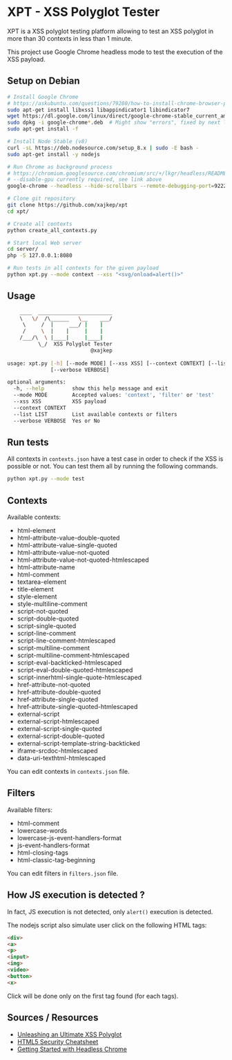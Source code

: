 
# XPT - XSS Polyglot Tester

XPT is a XSS polyglot testing platform allowing to test an XSS polyglot in more than 30 contexts in less than 1 minute.

This project use Google Chrome headless mode to test the execution of the XSS payload.

## Setup on Debian

~~~sh
# Install Google Chrome
# https://askubuntu.com/questions/79280/how-to-install-chrome-browser-properly-via-command-line
sudo apt-get install libxss1 libappindicator1 libindicator7
wget https://dl.google.com/linux/direct/google-chrome-stable_current_amd64.deb
sudo dpkg -i google-chrome*.deb  # Might show "errors", fixed by next line
sudo apt-get install -f

# Install Node Stable (v8)
curl -sL https://deb.nodesource.com/setup_8.x | sudo -E bash -
sudo apt-get install -y nodejs

# Run Chrome as background process
# https://chromium.googlesource.com/chromium/src/+/lkgr/headless/README.md
# --disable-gpu currently required, see link above
google-chrome --headless --hide-scrollbars --remote-debugging-port=9222 --disable-gpu &

# Clone git repository
git clone https://github.com/xajkep/xpt
cd xpt/

# Create all contexts
python create_all_contexts.py

# Start local Web server 
cd server/
php -S 127.0.0.1:8080

# Run tests in all contexts for the given payload
python xpt.py --mode context --xss "<svg/onload=alert()>"
~~~

## Usage

~~~sh
    ____  ________________________
    \   \/  /\______   \__    ___/
     \     /  |     ___/ |    |   
     /     \  |    |     |    |   
    /___/\  \ |____|     |____|   
          \_/  XSS Polyglot Tester
                           @xajkep
    
usage: xpt.py [-h] [--mode MODE] [--xss XSS] [--context CONTEXT] [--list LIST]
              [--verbose VERBOSE]

optional arguments:
  -h, --help         show this help message and exit
  --mode MODE        Accepted values: 'context', 'filter' or 'test'
  --xss XSS          XSS payload
  --context CONTEXT
  --list LIST        List available contexts or filters
  --verbose VERBOSE  Yes or No

~~~

## Run tests

All contexts in `contexts.json` have a test case in order to check if the XSS is possible or not.
You can test them all by running the following commands.
~~~sh
python xpt.py --mode test
~~~

## Contexts

Available contexts:
 * html-element
 * html-attribute-value-double-quoted
 * html-attribute-value-single-quoted
 * html-attribute-value-not-quoted
 * html-attribute-value-not-quoted-htmlescaped
 * html-attribute-name
 * html-comment
 * textarea-element
 * title-element
 * style-element
 * style-multiline-comment
 * script-not-quoted
 * script-double-quoted
 * script-single-quoted
 * script-line-comment
 * script-line-comment-htmlescaped
 * script-multiline-comment
 * script-multiline-comment-htmlescaped
 * script-eval-backticked-htmlescaped
 * script-eval-double-quoted-htmlescaped
 * script-innerhtml-single-quote-htmlescaped
 * href-attribute-not-quoted
 * href-attribute-double-quoted
 * href-attribute-single-quoted
 * href-attribute-single-quoted-htmlescaped
 * external-script
 * external-script-htmlescaped
 * external-script-single-quoted
 * external-script-double-quoted
 * external-script-template-string-backticked
 * iframe-srcdoc-htmlescaped
 * data-uri-texthtml-htmlescaped

You can edit contexts in `contexts.json` file.

## Filters

Available filters:
 * html-comment
 * lowercase-words
 * lowercase-js-event-handlers-format
 * js-event-handlers-format
 * html-closing-tags
 * html-classic-tag-beginning

You can edit filters in `filters.json` file.

## How JS execution is detected ?

In fact, JS execution is not detected, only `alert()` execution is detected.

The nodejs script also simulate user click on the following HTML tags:
~~~html
<div>
<a>
<p>
<input>
<img>
<video>
<button>
<x>
~~~

Click will be done only on the first tag found (for each tags).

## Sources / Resources

 * [Unleashing an Ultimate XSS Polyglot](https://github.com/0xsobky/HackVault/wiki/Unleashing-an-Ultimate-XSS-Polyglot)
 * [HTML5 Security Cheatsheet](https://html5sec.org)
 * [Getting Started with Headless Chrome](https://developers.google.com/web/updates/2017/04/headless-chrome)